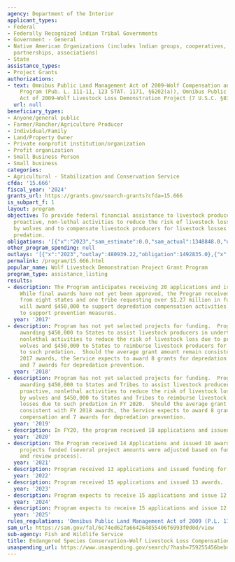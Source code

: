 ```yaml
---
agency: Department of the Interior
applicant_types:
- Federal
- Federally Recognized lndian Tribal Governments
- Government - General
- Native American Organizations (includes lndian groups, cooperatives, corporations,
  partnerships, associations)
- State
assistance_types:
- Project Grants
authorizations:
- text: Omnibus Public Land Management Act of 2009—Wolf Compensation and Prevention
    Program (Pub. L. 111-11, 123 STAT. 1171, §6202(a)), Omnibus Public Land Management
    Act of 2009—Wolf Livestock Loss Demonstration Project (7 U.S.C. §8351 note).
  url: null
beneficiary_types:
- Anyone/general public
- Farmer/Rancher/Agriculture Producer
- Individual/Family
- Land/Property Owner
- Private nonprofit institution/organization
- Profit organization
- Small Business Person
- Small business
categories:
- Agricultural - Stabilization and Conservation Service
cfda: '15.666'
fiscal_year: '2024'
grants_url: https://grants.gov/search-grants?cfda=15.666
is_subpart_f: 1
layout: program
objective: To provide federal financial assistance to livestock producers undertaking
  proactive, non-lethal activities to reduce the risk of livestock loss due to predation
  by wolves and to compensate livestock producers for livestock losses due to such
  predation.
obligations: '[{"x":"2023","sam_estimate":0.0,"sam_actual":1348848.0,"usa_spending_actual":1348847.53},{"x":"2024","sam_estimate":0.0,"sam_actual":900000.0,"usa_spending_actual":276675.39},{"x":"2025","sam_estimate":0.0,"sam_actual":900000.0,"usa_spending_actual":0.0}]'
other_program_spending: null
outlays: '[{"x":"2023","outlay":480939.22,"obligation":1492835.0},{"x":"2024","outlay":105882.03,"obligation":307165.0},{"x":"2025","outlay":0.0,"obligation":0.0}]'
permalink: /program/15.666.html
popular_name: Wolf Livestock Demonstration Project Grant Program
program_type: assistance_listing
results:
- description: The Program anticipates receiving 20 applications and issuing 13 grants.
    While final awards have not yet been approved, the Program received 18 proposals
    from eight states and one tribe requesting over $1.27 million in funds.  The Service
    will award $450,000 to support depredation compensation activities and $450,000
    to support prevention measures.
  year: '2017'
- description: Program has not yet selected projects for funding.  Program anticipates
    awarding $450,000 to States to assist livestock producers in undertaking proactive,
    nonlethal activities to reduce the risk of livestock loss due to predation by
    wolves and $450,000 to States to reimburse livestock producers for losses due
    to such predation.  Should the average grant amount remain consistent with FY
    2017 awards, the Service expects to award 8 grants for depredation compensation
    and 7 awards for depredation prevention.
  year: '2018'
- description: Program has not yet selected projects for funding.  Program anticipates
    awarding $450,000 to States and Tribes to assist livestock producers in undertaking
    proactive, nonlethal activities to reduce the risk of livestock loss due to predation
    by wolves and $450,000 to States and Tribes to reimburse livestock producers for
    losses due to such predation in FY 2020.  Should the average grant amount remain
    consistent with FY 2018 awards, the Service expects to award 8 grants for depredation
    compensation and 7 awards for depredation prevention.
  year: '2019'
- description: In FY20, the program received 18 applications and issued 18 awards.
  year: '2020'
- description: The Program received 14 Applications and issued 10 awards with all
    projects funded (several project amounts were adjusted based on funds available
    and review process).
  year: '2021'
- description: Program received 13 applications and issued funding for 10 awards.
  year: '2022'
- description: Program received 15 applications and issued 13 awards.
  year: '2023'
- description: Program expects to receive 15 applications and issue 12 awards.
  year: '2024'
- description: Program expects to receive 15 applications and issue 12 awards.
  year: '2025'
rules_regulations: 'Omnibus Public Land Management Act of 2009 (P.L. 111-11) '
sam_url: https://sam.gov/fal/6c74ed62fa664264855406f6993f0d0d/view
sub-agency: Fish and Wildlife Service
title: Endangered Species Conservation-Wolf Livestock Loss Compensation and Prevention
usaspending_url: https://www.usaspending.gov/search/?hash=759255456beb4382695ae51d5775cd2b
---
```

